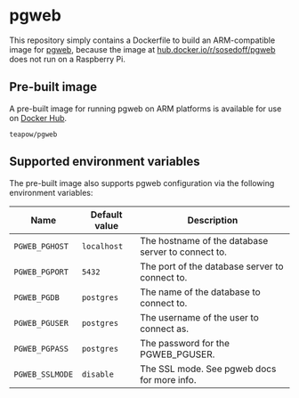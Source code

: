 # pgweb

This repository simply contains a Dockerfile to build an ARM-compatible image for [pgweb](https://github.com/sosedoff/pgweb), because the image at [hub.docker.io/r/sosedoff/pgweb](https://hub.docker.com/r/sosedoff/pgweb) does not run on a Raspberry Pi.

## Pre-built image

A pre-built image for running pgweb on ARM platforms is available for use on [Docker Hub](https://hub.docker.io/r/teapow/pgweb).

```
teapow/pgweb
```

## Supported environment variables

The pre-built image also supports pgweb configuration via the following environment variables:

| Name            | Default value   | Description                                        |
|-----------------|-----------------|----------------------------------------------------|
| `PGWEB_PGHOST`  | `localhost`     | The hostname of the database server to connect to. |
| `PGWEB_PGPORT`  | `5432`          | The port of the database server to connect to.     |
| `PGWEB_PGDB`    | `postgres`      | The name of the database to connect to.            |
| `PGWEB_PGUSER`  | `postgres`      | The username of the user to connect as.            |
| `PGWEB_PGPASS`  | `postgres`      | The password for the PGWEB_PGUSER.                 |
| `PGWEB_SSLMODE` | `disable`       | The SSL mode. See pgweb docs for more info.        |
